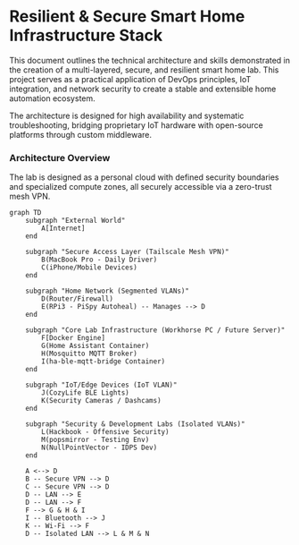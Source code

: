 # Resilient & Secure Smart Home Infrastructure Stack

This document outlines the technical architecture and skills demonstrated in the creation of a multi-layered, secure, and resilient smart home lab. This project serves as a practical application of DevOps principles, IoT integration, and network security to create a stable and extensible home automation ecosystem.

The architecture is designed for high availability and systematic troubleshooting, bridging proprietary IoT hardware with open-source platforms through custom middleware.

### Architecture Overview

The lab is designed as a personal cloud with defined security boundaries and specialized compute zones, all securely accessible via a zero-trust mesh VPN.

```mermaid
graph TD
    subgraph "External World"
        A[Internet]
    end

    subgraph "Secure Access Layer (Tailscale Mesh VPN)"
        B(MacBook Pro - Daily Driver)
        C(iPhone/Mobile Devices)
    end

    subgraph "Home Network (Segmented VLANs)"
        D(Router/Firewall)
        E(RPi3 - PiSpy Autoheal) -- Manages --> D
    end

    subgraph "Core Lab Infrastructure (Workhorse PC / Future Server)"
        F[Docker Engine]
        G(Home Assistant Container)
        H(Mosquitto MQTT Broker)
        I(ha-ble-mqtt-bridge Container)
    end
    
    subgraph "IoT/Edge Devices (IoT VLAN)"
        J(CozyLife BLE Lights)
        K(Security Cameras / Dashcams)
    end

    subgraph "Security & Development Labs (Isolated VLANs)"
        L(Hackbook - Offensive Security)
        M(popsmirror - Testing Env)
        N(NullPointVector - IDPS Dev)
    end

    A <--> D
    B -- Secure VPN --> D
    C -- Secure VPN --> D
    D -- LAN --> E
    D -- LAN --> F
    F --> G & H & I
    I -- Bluetooth --> J
    K -- Wi-Fi --> F
    D -- Isolated LAN --> L & M & N
